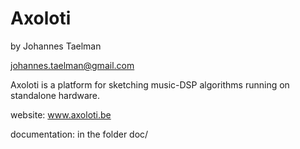 Axoloti
=======
by Johannes Taelman

johannes.taelman@gmail.com

Axoloti is a platform for sketching music-DSP algorithms running on standalone hardware.

website: www.axoloti.be

documentation: in the folder doc/
